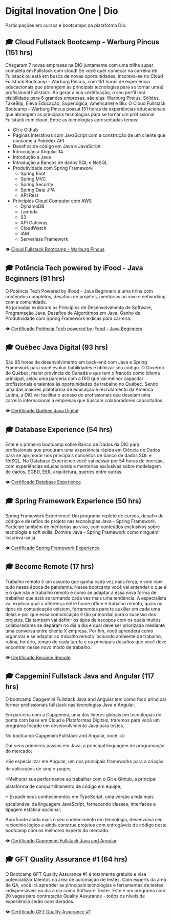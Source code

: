 # Digital Inovation One | Dio

Participações em cursos e bootcamps da plataforma Dio:

## 🎓 Cloud Fullstack Bootcamp - Warburg Pincus (151 hrs)
Chegaram 7 novas empresas na DIO juntamente com uma trilha super completa em Fullstack com cloud! Se você quer começar na carreira de Fullstack ou está em busca de novas oportunidades, inscreva-se no Cloud Fullstack Bootcamp - Warburg Pincus, com 151 horas de experiência educacionais que abrangem as principais tecnologias para se tornar um(a) profissional Fullstack. Ao gerar a sua certificação, o seu perfil terá visibilidade para 6 grandes empresas, são elas: Warburg Pincus, Sólides, TakeBlip, Eleva Educação, Superlógica, Americanet e Blu.
O Cloud Fullstack Bootcamp - Warburg Pincus possui 151 horas de experiências educacionais que abrangem as principais tecnologias para se tornar um profissional Fullstack com cloud. Entre as tecnologias apresentadas 
temos:
*   Git e Github
*   Páginas interativas com JavaScript com a construção de um cliente que consome a Pokédex API
*   Desafios de código em Java e JavaScript
*   Introcução a Angular 14   
*   Introdução a Java
*   Introdução a Bancos de dados SQL e NoSQL
*   Produtividade com Spring Framework 
    *   Spring Boot
    *   Spring MVC
    *   Spring Security
    *   Spring Data JPA
    *   API Rest
*   Principios Cloud Computer com AWS 
    *   DynamoDB 
    *   Lambda 
    *   S3 
    *   API Gateway 
    *   CloudWatch 
    *   IAM 
    *   Serverless Framework    



👁️ [Cloud Fullstack Bootcamp - Warburg Pincus](https://github.com/mballem/digital-inovation-one/blob/master/_docs/cert-cloud-fullstack-warburg-pincus.pdf)

## 🎓 Potência Tech powered by iFood - Java Beginners (91 hrs)
 O Potência Tech Powered by iFood - Java Beginners é uma trilha com conteúdos completos, desafios de projetos, mentorias ao vivo e networking com a comunidade.  
 As jornadas exploram os Principios de Desenvolvimento de Software, Programação Java,
 Desafios de Algortitmos em Java, Ganho de Produtividade com Spring Framework e dicas
 para carreira.

👁️ [Certificado Potência Tech powered by iFood - Java Beginners](https://github.com/mballem/digital-inovation-one/blob/master/_docs/cert-potencia-tech-ifood-java-beginners.pdf)

## 🎓 Québec Java Digital (93 hrs)
São 95 horas de desenvolvimento em back-end com Java e Spring Framework para você evoluir habilidades e otimizar seu código. O Governo do Québec, maior província do Canadá e que tem o francês como idioma principal, selou uma parceria com a DIO que vai melhor capacitar profissionais e talentos às oportunidades de trabalho no Québec. Sendo uma das maiores plataforma de educação e recrutamento da América Latina, a DIO vai facilitar o acesso de profissionais que desejam uma carreira internacional a empresas que buscam colaboradores capacitados.

👁️ [Certificado Québec Java Digital](https://github.com/mballem/digital-inovation-one/blob/master/_docs/cert-quebec-java-digital.pdf)


## 🎓 Database Experience (54 hrs)
Este é o primeiro bootcamp sobre Banco de Dados da DIO para profissionais que procuram uma experiência rápida em Ciência de Dados para se aprimorar nos principais conceitos de banco de dados SQL e NoSQL. No Database Experience você vai passar por 54 horas de imersão, com experiências educacionais e mentorias exclusivas sobre modelagem de dados, SGBD, EER, arquitetura, queries entre outras.

👁️ [Certificado Database Experience](https://github.com/mballem/digital-inovation-one/blob/master/_docs/cert-database-experience.pdf)

## 🎓 Spring Framework Experience (50 hrs)
Spring Framework Experience! Um programa repleto de cursos, desafio de código e desafios de projeto nas tecnologias Java - Spring Framework. Participe também de mentorias ao vivo, com conteúdos exclusivos sobre tecnologia e soft skills. Domine Java - Spring Framework como ninguém! Inscreva-se já.

👁️ [Certificado Spring Framework Experience](https://github.com/mballem/digital-inovation-one/blob/master/_docs/cert-spring-framework-experience.pdf)

## 🎓 Become Remote (17 hrs)
Trabalho remoto é um assunto que ganha cada vez mais força, e veio com tudo nessa época de pandemia. Nesse bootcamp você vai entender o que é e o que não é trabalho remoto e como se adaptar a essa nova forma de trabalhar que está se tornando cada vez mais uma tendência. A especialista vai explicar qual a diferença entre home office e trabalho remoto, quais os tipos de comunicação existem, ferramentas para te auxiliar em cada uma delas e por que essa comunicação é tão primordial para o sucesso dos projetos. Ela também vai definir os tipos de escopos com os quais muitos colaboradores se deparam no dia a dia e qual deve ser priorizado mediante uma conversa entre cliente X empresa. Por fim, você aprenderá como organizar e se adaptar ao trabalho remoto incluindo ambiente de trabalho, rotina, horário, tempo de cada tarefa e os principais desafios que você deve encontrar nesse novo modo de trabalho.

👁️ [Certificado Become Remote](https://github.com/mballem/digital-inovation-one/blob/master/_docs/cert-become-remote.pdf)

## 🎓 Capgemini Fullstack Java and Angular (117 hrs)
O bootcamp Capgemini Fullstack Java and Angular tem como foco principal formar profissionais fullstack nas tecnologias Java e Angular. 

Em parceria com a Capgemini, uma das líderes globais em tecnologias de ponta com base em Cloud e Plataformas Digitais, traremos para você um programa focado em desenvolvimento Java para testes. 

No bootcamp Capgemini Fullstack and Angular, você irá:

Dar seus primeiros passos em Java, a principal linguagem de programação do mercado;

⚡Se especializar em Angular, um dos principais frameworks para a criação de aplicações de single-pages;

⚡Melhorar sua performance ao trabalhar com o Git e Github, a principal plataforma de compartilhamento de código em equipe;

⚡ Expadir seus conhecimentos em TypeScript, uma versão ainda mais escalonável da linguagem JavaScript, fornecendo classes, interfaces e tipagem estática opcional; 

Aprofunde ainda mais o seu conhecimento em tecnologia, desenvolva seu raciocínio lógico e ainda construa projetos com entregáveis de código neste bootcamp com os melhores experts do mercado.

👁️ [Certificado Capgemini Fullstack Java and Angular](https://github.com/mballem/digital-inovation-one/blob/master/_docs/cert-capgemini-fullstack-java-angular.pdf)

## 🎓 GFT Quality Assurance #1 (64 hrs)
O Bootcamp GFT Quality Assurance #1 é totalmente gratuito e visa potencializar talentos na área de automação de testes. Com experts da área de QA, você irá aprender as principais tecnologias e ferramentas de testes indispensáveis no dia a dia como Software Tester. Este é um programa com 20 vagas para contratação Quality Assurance - todos os níveis de experiência serão considerados.

👁️ [Certificado GFT Quality Assurance #1](https://github.com/mballem/digital-inovation-one/blob/master/_docs/cert-gft-quality-assurance.pdf)


